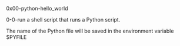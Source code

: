 0x00-python-hello_world


0-0-run a shell script that runs a Python script.

The name of the Python file will be saved in the environment variable $PYFILE
